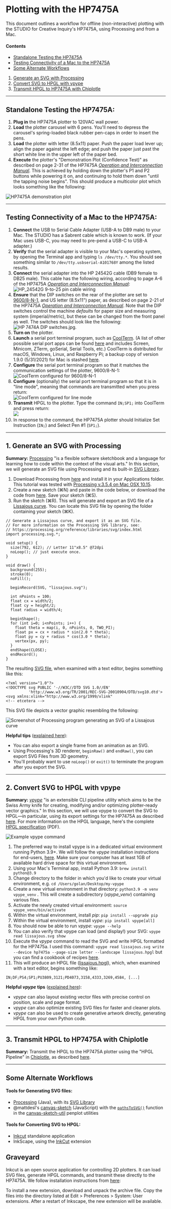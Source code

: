 # Plotting with the HP7475A

This document outlines a workflow for offline (non-interactive) plotting with the STUDIO for Creative Inquiry's HP7475A, using Processing and from a Mac.

#### Contents

* [Standalone Testing the HP7475A](#standalone-testing-the-hp7475a)
* [Testing Connectivity of a Mac to the HP7475A](#testing-connectivity-of-a-mac-to-the-hp7475a)
* [Some Alternate Workflows](#some-alternate-workflows)

1. [Generate an SVG with Processing](#1-generate-an-svg-with-processing)
2. [Convert SVG to HPGL with vpype](#2-convert-svg-to-hpgl-with-vpype)
3. [Transmit HPGL to HP7475A with Chiplotle](#3-transmit-hpgl-to-hp7475a-with-chiplotle)


---

## Standalone Testing the HP7475A:

1. **Plug in** the HP7475A plotter to 120VAC wall power.
2. **Load** the plotter carousel with 6 pens. You'll need to depress the carousel's spring-loaded black rubber pen-caps in order to insert the pens.
3. **Load** the plotter with letter (8.5x11) paper. Push the paper load lever up; align the paper against the left edge; and push the paper just past the short white line in the upper left of the paper bed. 
4. **Execute** the plotter's "Demonstration Plot (Confidence Test)" as described on page 2-31 of the HP7475A [*Operation and Interconnection Manual*](manuals/7475A-OperationAndInterconnectionManual-07475-90002-102pages-Sep90.pdf). This is achieved by holding down the plotter's P1 and P2 buttons while powering it on, and continuing to hold them down "until the tapping noise begins". This should produce a multicolor plot which looks something like the following: 

![HP7475A demonstration plot](manuals/7475a_demonstration_plot.png)


---

## Testing Connectivity of a Mac to the HP7475A:

1. **Connect** the USB to Serial Cable Adapter (USB-A to DB9 male) to your Mac. The STUDIO has a Sabrent cable which is known to work. (If your Mac uses USB-C, you may need to pre-pend a USB-C to USB-A adapter.)
2. **Verify** that the serial adapter is visible to your Mac's operating system, by opening the Terminal app and typing ```ls /dev/tty.*```. You should see something similar to ```/dev/tty.usbserial-A101768Y``` among the listed results.
3. **Connect** the serial adapter into the HP 24542G cable (DB9 female to DB25 male). This cable has the following wiring, according to page A-6 of the HP7475A [*Operation and Interconnection Manual*](manuals/7475A-OperationAndInterconnectionManual-07475-90002-102pages-Sep90.pdf):<br />![HP_24542G 9-to-25 pin cable wiring](manuals/7475a_HP_24542G_cable_wiring.png) 
4. **Ensure** that the DIP switches on the rear of the plotter are set to [9600/8-N-1](https://en.wikipedia.org/wiki/8-N-1), and US letter (8.5x11") paper, as described on page 2-21 of the HP7475A [*Operation and Interconnection Manual*](manuals/7475A-OperationAndInterconnectionManual-07475-90002-102pages-Sep90.pdf). Note that the DIP switches control the machine *defaults* for paper size and measuring system (imperial/metric), but these can be changed from the front panel as well. The switches should look like the following:<br />![HP 7474A DIP switches.jpg](manuals/7474a_DIP_switches.jpg). 
5. **Turn on** the plotter.
6. **Launch** a serial port terminal program, such as [CoolTerm](http://freeware.the-meiers.org/). (A list of other possible serial port apps can be found [here](https://pbxbook.com/other/mac-ser.html) and includes Screen, Minicom, ZTerm, goSerial, Serial Tools, etc.) CoolTerm is distributed for macOS, Windows, Linux, and Raspberry Pi; a backup copy of version 1.9.0 (5/31/2021) for Mac is stashed [here](tools/CoolTermMac_1.9.0.zip).
7. **Configure** the serial port terminal program so that it matches the communication settings of the plotter, 9600/8-N-1:<br />![CoolTerm configured for 9600/8-N-1](manuals/coolterm_7475a_serial_configuration.png)
8. **Configure** (optionally) the serial port terminal program so that it is in "line mode", meaning that commands are transmitted when you press return:<br />![CoolTerm configured for line mode](manuals/coolterm_7475a_terminal_configuration.png)
8. **Transmit** HPGL to the plotter. Type the command ```IN;SP1;``` into CoolTerm and press return:<br />![](manuals/coolterm_7475a_testcommand.png)
9. In response to the command, the HP7475A plotter should Initialize Set Instruction (```IN;```) and Select Pen #1 (```SP1;```). 


---

## 1. Generate an SVG with Processing

**Summary:** [Processing](https://processing.org/) "is a flexible software sketchbook and a language for learning how to code within the context of the visual arts." In this section, we will generate an SVG file using Processing and its built-in [SVG Library](https://processing.org/reference/libraries/svg/index.html).

1. Download Processing from [here](https://processing.org/download/) and install it in your Applications folder. This tutorial was tested with [Processing v.3.5.4 on Mac OSX 10.15](https://download.processing.org/processing-3.5.4-macosx.zip). 
2. Create a new sketch (⌘N) and paste in the code below, or download the code from [here](processing/svg_lissajous/svg_lissajous.pde). Save your sketch (⌘S).  
3. Run the sketch (⌘R). This will generate and export an SVG file of a [Lissajous curve](https://en.wikipedia.org/wiki/Lissajous_curve). You can locate this SVG file by opening the folder containing your sketch (⌘K). 

```
// Generate a Lissajous curve, and export it as an SVG file.
// For more information on the Processing SVG library, see:
// https://processing.org/reference/libraries/svg/index.html
import processing.svg.*;

void setup() {
  size(792, 612); // Letter 11"x8.5" @72dpi
  noLoop(); // just execute once.
}

void draw() {
  background(255); 
  stroke(0);
  noFill();

  beginRecord(SVG, "lissajous.svg");

  int nPoints = 100;
  float cx = width/2; 
  float cy = height/2; 
  float radius = width/4; 

  beginShape(); 
  for (int i=0; i<nPoints; i++) {
    float theta = map(i, 0, nPoints, 0, TWO_PI);
    float px = cx + radius * sin(2.0 * theta);
    float py = cy + radius * cos(3.0 * theta); 
    vertex(px, py);
  }
  endShape(CLOSE); 
  endRecord();
}
```

The resulting [SVG file](processing/svg_lissajous/lissajous.svg), when examined with a text editor, begins something like this:

```
<?xml version="1.0"?>
<!DOCTYPE svg PUBLIC '-//W3C//DTD SVG 1.0//EN'
          'http://www.w3.org/TR/2001/REC-SVG-20010904/DTD/svg10.dtd'>
<svg xmlns:xlink="http://www.w3.org/1999/xlink" 
<!-- etcetera -->
```

This SVG file depicts a vector graphic resembling the following: 

![Screenshot of Processing program generating an SVG of a Lissajous curve](processing/svg_lissajous/svg_lissajous_screenshot.png)

**Helpful tips** ([explained here](https://processing.org/reference/libraries/svg/index.html)): 

* You can also export a single frame from an animation as an SVG. 
* Using Processing's 3D renderer, ```beginRaw()``` and ```endRaw()```, you can export SVG Files from 3D geometry.
* You'll probably want to use ```noLoop()``` or ```exit()``` to terminate the program after you export the SVG.


---

## 2. Convert SVG to HPGL with vpype

**Summary:** *[vpype](https://github.com/abey79/vpype)* "is an extensible CLI pipeline utility which aims to be the Swiss Army knife for creating, modifying and/or optimizing plotter-ready vector graphics." In this section, we will use vpype to convert the SVG to HPGL—in particular, using its export settings for the HP7475A as described [here](https://vpype.readthedocs.io/en/latest/cookbook.html#converting-a-svg-to-hpgl). For more information on the HPGL language, here's the complete [HPGL specification](hpgl/HPGL.pdf) (PDF).

![Example vpype command](vpype/vpype_command_line.svg)

1. The preferred way to install vpype is in a dedicated virtual environment running Python 3.9+. We will follow the *vpype* installation instructions for end-users, [here](https://vpype.readthedocs.io/en/latest/install.html). Make sure your computer has at least 1GB of available hard drive space for this virtual environment.
2. Using your Mac's Terminal app, install Python 3.9: ```brew install python@3.9```
3. Change directory to the folder in which you'd like to create your virtual environment, e.g. ```cd /Users/golan/Desktop/my-vpype```
4. Create a new virtual environment in that directory: ```python3.9 -m venv vpype_venv``` . This will create a subdirectory (*vpype_venv*) containing various files. 
5. Activate the newly created virtual environment: ```source vpype_venv/bin/activate```
6. Within the virtual environment, install *pip*: ```pip install --upgrade pip```
7. Within the virtual environment, install *vype*: ```pip install vpype[all]```
8. You should now be able to run *vpype*: ```vpype --help```
9. You can also verify that vpype can load (and display!) your SVG: ```vpype read lissajous.svg show```
10. Execute the *vpype* command to read the SVG and write HPGL formatted for the HP7475a. I used this command: ```vpype read lissajous.svg write --device hp7475a --page-size letter --landscape lissajous.hpgl``` but you can find a cookbook of recipes [here](https://vpype.readthedocs.io/en/latest/cookbook.html#converting-a-svg-to-hpgl).
11. This will produce an HPGL file ([lissajous.hpgl](vpype/lissajous.hpgl)), which, when examined with a text editor, begins something like: 

```
IN;DF;PS4;SP1;PU3809,3121;PD4073,3158,4333,3269,4584, [...]
```

**Helpful *vpype* tips** ([explained here](https://github.com/abey79/vpype)): 

* *vpype* can also layout existing vector files with precise control on position, scale and page format.
* *vpype* can also optimize existing SVG files for faster and cleaner plots.
* *vpype* can also be used to create generative artwork directly, generating HPGL from your own Python code.


---

## 3. Transmit HPGL to HP7475A with Chiplotle

**Summary:** Transmit the HPGL to the HP7475A plotter using the "HPGL Pipeline" in [Chiplotle](http://sites.music.columbia.edu/cmc/chiplotle/manual/index.html), as described [here](http://sites.music.columbia.edu/cmc/chiplotle/manual/chapters/tutorial/intro.html#hpgl-pipeline).


---

## Some Alternate Workflows

#### Tools for Generating SVG files:
 
* [Processing](https://processing.org/) (Java), with its [SVG Library](https://processing.org/reference/libraries/svg/index.html)
* @mattdesl's [canvas-sketch](https://github.com/mattdesl/canvas-sketch/) (JavaScript) with the [```pathsToSVG()```](https://github.com/mattdesl/canvas-sketch-util/blob/master/docs/penplot.md#pathsToSVG) function in the [canvas-sketch-util](https://github.com/mattdesl/canvas-sketch-util/blob/master/docs/penplot.md) penplot utilities

#### Tools for Converting SVG to HPGL:

* [Inkcut](https://www.codelv.com/projects/inkcut/) standalone application
* InkScape, using the [InkCut](https://inkscape.org/~frmdstryr/%E2%98%85inkcut) extension


## Graveyard

Inkcut is an open source application for controlling 2D plotters. It can load SVG files, generate HPGL commands, and transmit these directly to the HP7475A. We follow installation instructions from [here](https://www.codelv.com/projects/inkcut/download/):

To install a new extension, download and unpack the archive file. Copy the files into the directory listed at Edit > Preferences > System: User extensions. After a restart of Inkscape, the new extension will be available.


